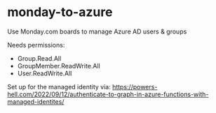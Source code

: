 # monday-to-azure

Use Monday.com boards to manage Azure AD users &amp; groups

Needs permissions:

- Group.Read.All
- GroupMember.ReadWrite.All
- User.ReadWrite.All

Set up for the managed identity via: https://powers-hell.com/2022/09/12/authenticate-to-graph-in-azure-functions-with-managed-identites/
